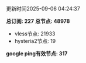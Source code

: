 更新时间2025-09-06 04:24:37

**总订阅: 227**
**总节点: 48978**
- vless节点: 21933
- hysteria2节点: 19

**google ping有效节点: 317**
